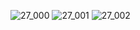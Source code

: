 ![27_000](https://user-images.githubusercontent.com/80503808/192425805-08ff93e4-533c-4445-bf40-060c0981dcbe.png)
![27_001](https://user-images.githubusercontent.com/80503808/192425813-a9203a10-dfe0-4e35-8ddc-e3d67fc8ec42.png)
![27_002](https://user-images.githubusercontent.com/80503808/192425821-41e23773-d413-44c9-9bf4-1b092838c3ee.png)
